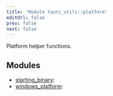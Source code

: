 ```yaml
---
title: 'Module tauri_utils::platform'
editUrl: false
prev: false
next: false
---
```



Platform helper functions.
## Modules


- [starting_binary](/2/reference/rust/tauri-utils/platform/starting_binary): 
- [windows_platform](/2/reference/rust/tauri-utils/platform/windows_platform): 